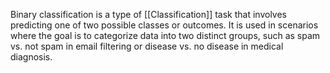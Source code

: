 Binary classification is a type of [[Classification]] task that involves predicting one of two possible classes or outcomes. It is used in scenarios where the goal is to categorize data into two distinct groups, such as spam vs. not spam in email filtering or disease vs. no disease in medical diagnosis.